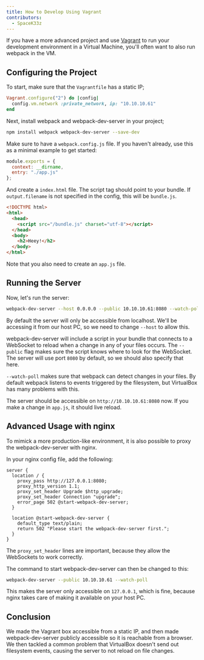 ```yaml
---
title: How to Develop Using Vagrant
contributors:
  - SpaceK33z
---
```


If you have a more advanced project and use [Vagrant](https://www.vagrantup.com/) to run your development environment in a Virtual Machine, you'll often want to also run webpack in the VM.

## Configuring the Project

To start, make sure that the `Vagrantfile` has a static IP;

```ruby
Vagrant.configure("2") do |config|
  config.vm.network :private_network, ip: "10.10.10.61"
end
```

Next, install webpack and webpack-dev-server in your project;

```bash
npm install webpack webpack-dev-server --save-dev
```

Make sure to have a `webpack.config.js` file. If you haven't already, use this as a minimal example to get started:

```js
module.exports = {
  context: __dirname,
  entry: "./app.js"
};
```

And create a `index.html` file. The script tag should point to your bundle. If `output.filename` is not specified in the config, this will be `bundle.js`.

```html
<!DOCTYPE html>
<html>
  <head>
    <script src="/bundle.js" charset="utf-8"></script>
  </head>
  <body>
    <h2>Heey!</h2>
  </body>
</html>
```

Note that you also need to create an `app.js` file.

## Running the Server

Now, let's run the server:

```bash
webpack-dev-server --host 0.0.0.0 --public 10.10.10.61:8080 --watch-poll
```

By default the server will only be accessible from localhost. We'll be accessing it from our host PC, so we need to change `--host` to allow this.

webpack-dev-server will include a script in your bundle that connects to a WebSocket to reload when a change in any of your files occurs.
The `--public` flag makes sure the script knows where to look for the WebSocket. The server will use port `8080` by default, so we should also specify that here.

`--watch-poll` makes sure that webpack can detect changes in your files. By default webpack listens to events triggered by the filesystem, but VirtualBox has many problems with this.

The server should be accessible on `http://10.10.10.61:8080` now. If you make a change in `app.js`, it should live reload.

## Advanced Usage with nginx

To mimick a more production-like environment, it is also possible to proxy the webpack-dev-server with nginx.

In your nginx config file, add the following:

```nginx
server {
  location / {
    proxy_pass http://127.0.0.1:8080;
    proxy_http_version 1.1;
    proxy_set_header Upgrade $http_upgrade;
    proxy_set_header Connection "upgrade";
    error_page 502 @start-webpack-dev-server;
  }

  location @start-webpack-dev-server {
    default_type text/plain;
    return 502 "Please start the webpack-dev-server first.";
  }
}
```

The `proxy_set_header` lines are important, because they allow the WebSockets to work correctly.

The command to start webpack-dev-server can then be changed to this:

```bash
webpack-dev-server --public 10.10.10.61 --watch-poll
```

This makes the server only accessible on `127.0.0.1`, which is fine, because nginx takes care of making it available on your host PC.

## Conclusion

We made the Vagrant box accessible from a static IP, and then made webpack-dev-server publicly accessible so it is reachable from a browser. We then tackled a common problem that VirtualBox doesn't send out filesystem events, causing the server to not reload on file changes.
